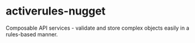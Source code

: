 # activerules-nugget
Composable API services - validate and store complex objects easily in a rules-based manner.
